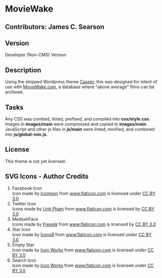 # MovieWake #
## Contributors: James C. Searson ##

## Version ##

Developer (Non-CMS) Version

## Description ##

Using the stripped Wordpress theme <a href="https://github.com/lacymorrow/casper-wp">Casper</a>, this was designed for intent of use with <a href="http://moviewake.com/">MovieWake.com</a>, a database where "above average" films can be archived.

## Tasks ##

Any CSS was combed, linted, prefixed, and compiled into <strong>css/style.css</strong>.
Images in <strong>images/main</strong> were compressed and copied to <strong>images/main</strong>.
JavaScript and other js files in <strong>js/main</strong> were linted, minified, and combined into <strong>js/global-min.js</strong>.

## License ##

This theme is not yet licensed.

## SVG Icons - Author Credits ##

1. Facebook Icon
	<div>Icon made by <a href="http://www.icomoon.io" title="Icomoon">Icomoon</a> from <a href="http://www.flaticon.com" title="Flaticon">www.flaticon.com</a> is licensed under <a href="http://creativecommons.org/licenses/by/3.0/" title="Creative Commons BY 3.0">CC BY 3.0</a></div>
2. Twitter Icon
	<div>Icons made by <a href="http://linhpham.me/miu" title="Linh Pham">Linh Pham</a> from <a href="http://www.flaticon.com" title="Flaticon">www.flaticon.com</a>         is licensed by <a href="http://creativecommons.org/licenses/by/3.0/" title="Creative Commons BY 3.0">CC BY 3.0</a></div>
3. MediumFace
	<div>Icons made by <a href="http://www.freepik.com" title="Freepik">Freepik</a> from <a href="http://www.flaticon.com" title="Flaticon">www.flaticon.com</a>         is licensed by <a href="http://creativecommons.org/licenses/by/3.0/" title="Creative Commons BY 3.0">CC BY 3.0</a></div>
4. Star Icon
	<div>Icon made by <a href="http://www.icons8.com" title="Icons8">Icons8</a> from <a href="http://www.flaticon.com" title="Flaticon">www.flaticon.com</a> is licensed under <a href="http://creativecommons.org/licenses/by/3.0/" title="Creative Commons BY 3.0">CC BY 3.0</a></div>
5. Empty Star
	<div>Icon made by <a href="http://icon-works.com" title="Icon Works">Icon Works</a> from <a href="http://www.flaticon.com" title="Flaticon">www.flaticon.com</a> is licensed under <a href="http://creativecommons.org/licenses/by/3.0/" title="Creative Commons BY 3.0">CC BY 3.0</a></div>
6. Search Icon
	<div>Icon made by <a href="http://icon-works.com" title="Icon Works">Icon Works</a> from <a href="http://www.flaticon.com" title="Flaticon">www.flaticon.com</a> is licensed under <a href="http://creativecommons.org/licenses/by/3.0/" title="Creative Commons BY 3.0">CC BY 3.0</a></div>